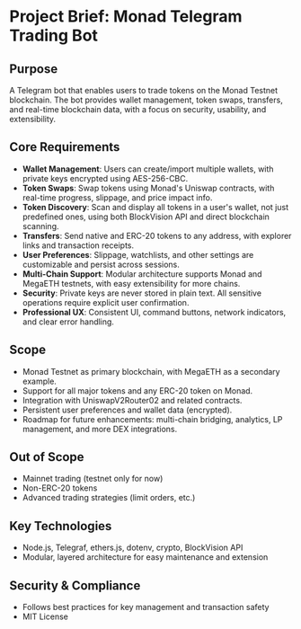 # Project Brief: Monad Telegram Trading Bot

## Purpose
A Telegram bot that enables users to trade tokens on the Monad Testnet blockchain. The bot provides wallet management, token swaps, transfers, and real-time blockchain data, with a focus on security, usability, and extensibility.

## Core Requirements
- **Wallet Management**: Users can create/import multiple wallets, with private keys encrypted using AES-256-CBC.
- **Token Swaps**: Swap tokens using Monad's Uniswap contracts, with real-time progress, slippage, and price impact info.
- **Token Discovery**: Scan and display all tokens in a user's wallet, not just predefined ones, using both BlockVision API and direct blockchain scanning.
- **Transfers**: Send native and ERC-20 tokens to any address, with explorer links and transaction receipts.
- **User Preferences**: Slippage, watchlists, and other settings are customizable and persist across sessions.
- **Multi-Chain Support**: Modular architecture supports Monad and MegaETH testnets, with easy extensibility for more chains.
- **Security**: Private keys are never stored in plain text. All sensitive operations require explicit user confirmation.
- **Professional UX**: Consistent UI, command buttons, network indicators, and clear error handling.

## Scope
- Monad Testnet as primary blockchain, with MegaETH as a secondary example.
- Support for all major tokens and any ERC-20 token on Monad.
- Integration with UniswapV2Router02 and related contracts.
- Persistent user preferences and wallet data (encrypted).
- Roadmap for future enhancements: multi-chain bridging, analytics, LP management, and more DEX integrations.

## Out of Scope
- Mainnet trading (testnet only for now)
- Non-ERC-20 tokens
- Advanced trading strategies (limit orders, etc.)

## Key Technologies
- Node.js, Telegraf, ethers.js, dotenv, crypto, BlockVision API
- Modular, layered architecture for easy maintenance and extension

## Security & Compliance
- Follows best practices for key management and transaction safety
- MIT License 